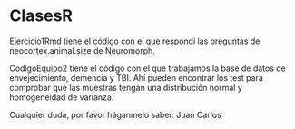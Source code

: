 # ClasesR


Ejercicio1Rmd tiene el código con el que respondí las preguntas de neocortex.animal.size de Neuromorph.


CodigoEquipo2 tiene el código con el que trabajamos la base de datos de envejecimiento, demencia y TBI. Ahí pueden encontrar los test para comprobar que las muestras tengan una distribución normal y homogeneidad de varianza.


Cualquier duda, por favor háganmelo saber. Juan Carlos
